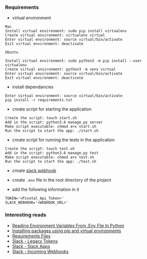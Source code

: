 ### Requirements
* virtual environment
```
Mac
Install virtual environment: sudo pip install virtualenv
Create virtual environment: virtualenv virtual
Enter virtual environment: source virtual/bin/activate
Exit virtual environment: deactivate

Ubuntu

Install virtual environment: sudo python3 -m pip install --user virtualenv
Create virtual environment: python3 -m venv virtual
Enter virtual environment: source virtual/bin/activate
Exit virtual environment: deactivate
```

* install dependancies
```
Enter virtual environment: source virtual/bin/activate
pip install -r requirements.txt
```

* create script for starting the application
```
Create the script: touch start.sh
Add in the script: python3.6 manage.py server
Make script executable: chmod a+x start.sh
Run the script to start the app: ./start.sh 
```

* create script for running the tests in the application
```
Create the script: touch test.sh
Add in the script: python3.6 manage.py test
Make script executable: chmod a+x test.sh
Run the script to start the app: ./test.sh 
```

* create [slack webhook](https://api.slack.com/incoming-webhooks)

* create `.env` file in the root directory of the project

* add the following information in it
```
TOKEN='<Pivotal_Api_Token>'
SLACK_WEBHOOK='<WEBHOOK_URL>'
```

### Interesting reads
* [Reading Environment Variables From .Env File In Python](https://robinislam.me/blog/reading-environment-variables-in-python/)
* [Installing packages using pip and virtual environments](https://packaging.python.org/guides/installing-using-pip-and-virtual-environments/)
* [Requirements Files](https://pip.pypa.io/en/latest/user_guide/#requirements-files)
* [Slack - Legacy Tokens](https://api.slack.com/custom-integrations/legacy-tokens)
* [Slack - Slack Apps](https://api.slack.com/slack-apps)
* [Slack - Incoming Webhooks](https://api.slack.com/incoming-webhooks)
